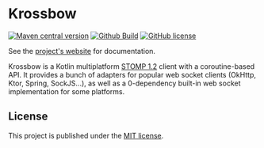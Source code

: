 # Krossbow

[![Maven central version](https://img.shields.io/maven-central/v/org.hildan.krossbow/krossbow-stomp-core.svg)](https://search.maven.org/artifact/org.hildan.krossbow/krossbow-stomp-core)
[![Github Build](https://img.shields.io/github/actions/workflow/status/joffrey-bion/krossbow/ci.yml?branch=main&logo=github)](https://github.com/joffrey-bion/krossbow/actions/workflows/ci.yml)
[![GitHub license](https://img.shields.io/badge/license-MIT-blue.svg)](https://github.com/joffrey-bion/krossbow/blob/main/LICENSE)

See the [project's website](https://joffrey-bion.github.io/krossbow/) for documentation.

Krossbow is a Kotlin multiplatform [STOMP 1.2](https://stomp.github.io/index.html) client with a coroutine-based API.
It provides a bunch of adapters for popular web socket clients (OkHttp, Ktor, Spring, SockJS...),
as well as a 0-dependency built-in web socket implementation for some platforms.

## License

This project is published under the [MIT license](https://github.com/joffrey-bion/krossbow/blob/master/LICENSE).
